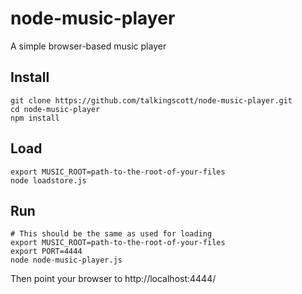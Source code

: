 # node-music-player
A simple browser-based music player

## Install

```
git clone https://github.com/talkingscott/node-music-player.git
cd node-music-player
npm install
```

## Load

```
export MUSIC_ROOT=path-to-the-root-of-your-files
node loadstore.js
```

## Run

```
# This should be the same as used for loading
export MUSIC_ROOT=path-to-the-root-of-your-files
export PORT=4444
node node-music-player.js
```

Then point your browser to http://localhost:4444/
